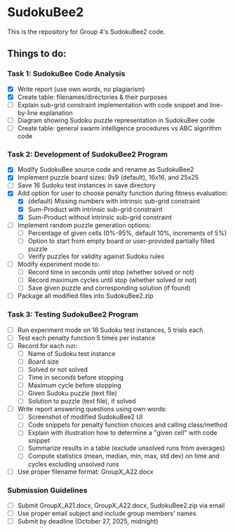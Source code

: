 # SudokuBee2
This is the repository for Group 4's SudokuBee2 code.

## Things to do:
### Task 1: SudokuBee Code Analysis
- [x] Write report (use own words, no plagiarism)
- [x] Create table: filenames/directories & their purposes
- [ ] Explain sub-grid constraint implementation with code snippet and line-by-line explanation
- [ ] Diagram showing Sudoku puzzle representation in SudokuBee code
- [ ] Create table: general swarm intelligence procedures vs ABC algorithm code 

### Task 2: Development of SudokuBee2 Program
- [x] Modify SudokuBee source code and rename as SudokuBee2
- [x] Implement puzzle board sizes: 9x9 (default), 16x16, and 25x25
- [ ] Save 16 Sudoku test instances in save directory
- [x] Add option for user to choose penalty function during fitness evaluation:
  - [x] (default) Missing numbers with intrinsic sub-grid constraint
  - [x] Sum-Product with intrinsic sub-grid constraint
  - [x] Sum-Product without intrinsic sub-grid constraint
- [ ] Implement random puzzle generation options:
  - [ ] Percentage of given cells (0%-95%, default 10%, increments of 5%)
  - [ ] Option to start from empty board or user-provided partially filled puzzle
  - [ ] Verify puzzles for validity against Sudoku rules
- [ ] Modify experiment mode to:
  - [ ] Record time in seconds until stop (whether solved or not)
  - [ ] Record maximum cycles until stop (whether solved or not)
  - [ ] Save given puzzle and corresponding solution (if found)
- [ ] Package all modified files into SudokuBee2.zip

### Task 3: Testing SudokuBee2 Program
- [ ] Run experiment mode on 16 Sudoku test instances, 5 trials each
- [ ] Test each penalty function 5 times per instance
- [ ] Record for each run:
  - [ ] Name of Sudoku test instance
  - [ ] Board size
  - [ ] Solved or not solved
  - [ ] Time in seconds before stopping
  - [ ] Maximum cycle before stopping
  - [ ] Given Sudoku puzzle (text file)
  - [ ] Solution to puzzle (text file), if solved
- [ ] Write report answering questions using own words:
  - [ ] Screenshot of modified SudokuBee2 UI
  - [ ] Code snippets for penalty function choices and calling class/method
  - [ ] Explain with illustration how to determine a "given cell" with code snippet
  - [ ] Summarize results in a table (exclude unsolved runs from averages)
  - [ ] Compute statistics (mean, median, min, max, std dev) on time and cycles excluding unsolved runs
- [ ] Use proper filename format: GroupX_A22.docx

### Submission Guidelines
- [ ] Submit GroupX_A21.docx, GroupX_A22.docx, SudokuBee2.zip via email
- [ ] Use proper email subject and include group members' names
- [ ] Submit by deadline (October 27, 2025, midnight)